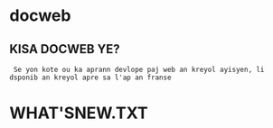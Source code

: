 # docweb
## KISA DOCWEB YE?
```
 Se yon kote ou ka aprann devlope paj web an kreyol ayisyen, li dsponib an kreyol apre sa l'ap an franse
```

# WHAT'SNEW.TXT

